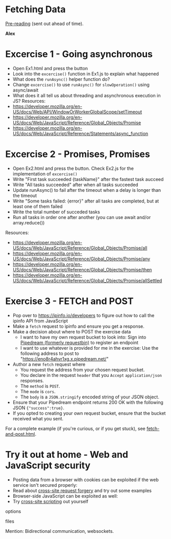 # Fetching Data

[Pre-reading](https://github.com/red-gate/level-up-academy/blob/master/web-training/JavaScript/Week%206%20-%20Fetching%20data/Pre-reading%2C%20Week%206.pdf) (sent out ahead of time).


**Alex**
# Excercise 1 - Going asynchronous

- Open Ex1.html and press the button
- Look into the `excercise()` function in Ex1.js to explain what happened
- What does the `runAsync()` helper function do?
- Change `excercise()` to use `runAsync()` for `slowOperation()` using async/await
- What does it all tell us about threading and asynchronous execution in JS?
Resources:
- https://developer.mozilla.org/en-US/docs/Web/API/WindowOrWorkerGlobalScope/setTimeout
- https://developer.mozilla.org/en-US/docs/Web/JavaScript/Reference/Global_Objects/Promise
- https://developer.mozilla.org/en-US/docs/Web/JavaScript/Reference/Statements/async_function

# Excercise 2 - Promises, Promises
- Open Ex2.html and press the button. Check Ex2.js for the implementation of `excercise()`
- Write "First task succeeded {taskName}" after the fastest task aucceed
- Write "All tasks succeeded" after when all tasks succeeded
- Update runAsync() to fail after the timeout when a delay is longer than the timeout
- Write "Some tasks failed: {error}" after all tasks are completed, but at least one of them failed
- Write the total number of succeded tasks
- Run all tasks in order one after another (you can use await and/or array.reduce())

Resources:
- https://developer.mozilla.org/en-US/docs/Web/JavaScript/Reference/Global_Objects/Promise/all
- https://developer.mozilla.org/en-US/docs/Web/JavaScript/Reference/Global_Objects/Promise/any
- https://developer.mozilla.org/en-US/docs/Web/JavaScript/Reference/Global_Objects/Promise/then
- https://developer.mozilla.org/en-US/docs/Web/JavaScript/Reference/Global_Objects/Promise/allSettled

# Exercise 3 - FETCH and POST
- Pop over to https://ipinfo.io/developers to figure out how to call the ipinfo API from JavaScript
- Make a `fetch` request to ipinfo and ensure you get a response.
- Make a decision about where to POST the exercise data
  - I want to have my own request bucket to look into: Sign into [Pipedream (formerly requestbin)](https://pipedream.com/) to register an endpoint
  - I want to use whatever is provided for me in the exercise: Use the following address to post to "https://eno8r4ahvr1xg.x.pipedream.net/"  
- Author a new `fetch` request where
  - You request the address from your chosen request bucket.
  - You declare in the request `header` that you `Accept` `application/json` responses.
  - The `method` is `POST`.
  - The `mode` is `cors`.
  - The `body` is a `JSON.stringify` encoded string of your JSON object.
- Ensure that your Pipedream endpoint returns 200 OK with the following JSON `{"success":true}`.
- If you opted to creating your own request bucket, ensure that the bucket received what you sent.

For a complete example (if you're curious, or if you get stuck), see [fetch-and-post.html](https://github.com/red-gate/level-up-academy/blob/master/web-training/JavaScript/Week%206%20-%20Fetching%20data/fetch-and-post.html).



# Try it out at home - Web and JavaScript security
- Posting data from a browser with cookies can be exploited if the web service isn't secured properly:    
- Read about [cross-site request forgery](https://portswigger.net/web-security/csrf) and try out some examples
- Browser-side JavaScript can be exploited as well:
- Try [cross-site scripting](https://xss-game.appspot.com/) out yourself


options 

files

Mention:
Bidirectional communication, websockets.
